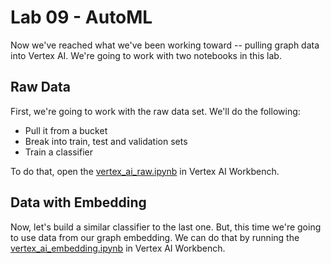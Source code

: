 # Lab 09 - AutoML
Now we've reached what we've been working toward -- pulling graph data into Vertex AI.  We're going to work with two notebooks in this lab.

## Raw Data
First, we're going to work with the raw data set.  We'll do the following:
* Pull it from a bucket
* Break into train, test and validation sets
* Train a classifier

To do that, open the [vertex_ai_raw.ipynb](vertex_ai_raw.ipynb) in Vertex AI Workbench.

## Data with Embedding
Now, let's build a similar classifier to the last one.  But, this time we're going to use data from our graph embedding.  We can do that by running the [vertex_ai_embedding.ipynb](vertex_ai_embedding.ipynb) in Vertex AI Workbench.
